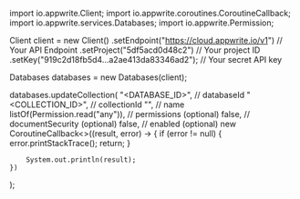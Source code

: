 import io.appwrite.Client;
import io.appwrite.coroutines.CoroutineCallback;
import io.appwrite.services.Databases;
import io.appwrite.Permission;

Client client = new Client()
    .setEndpoint("https://cloud.appwrite.io/v1") // Your API Endpoint
    .setProject("5df5acd0d48c2") // Your project ID
    .setKey("919c2d18fb5d4...a2ae413da83346ad2"); // Your secret API key

Databases databases = new Databases(client);

databases.updateCollection(
    "<DATABASE_ID>", // databaseId
    "<COLLECTION_ID>", // collectionId
    "<NAME>", // name
    listOf(Permission.read("any")), // permissions (optional)
    false, // documentSecurity (optional)
    false, // enabled (optional)
    new CoroutineCallback<>((result, error) -> {
        if (error != null) {
            error.printStackTrace();
            return;
        }

        System.out.println(result);
    })
);

